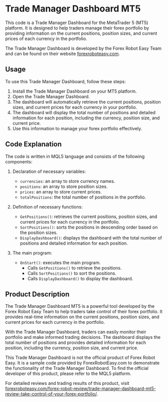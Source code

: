 # Trade Manager Dashboard MT5

This code is a Trade Manager Dashboard for the MetaTrader 5 (MT5) platform. It is designed to help traders manage their forex portfolio by providing information on the current positions, position sizes, and current prices of each currency in the portfolio. 

The Trade Manager Dashboard is developed by the Forex Robot Easy Team and can be found on their website [forexroboteasy.com](https://forexroboteasy.com). 

## Usage

To use this Trade Manager Dashboard, follow these steps:

1. Install the Trade Manager Dashboard on your MT5 platform.
2. Open the Trade Manager Dashboard.
3. The dashboard will automatically retrieve the current positions, position sizes, and current prices for each currency in your portfolio.
4. The dashboard will display the total number of positions and detailed information for each position, including the currency, position size, and current price.
5. Use this information to manage your forex portfolio effectively.

## Code Explanation

The code is written in MQL5 language and consists of the following components:

1. Declaration of necessary variables:
   - `currencies`: an array to store currency names.
   - `positions`: an array to store position sizes.
   - `prices`: an array to store current prices.
   - `totalPositions`: the total number of positions in the portfolio.

2. Definition of necessary functions:
   - `GetPositions()`: retrieves the current positions, position sizes, and current prices for each currency in the portfolio.
   - `SortPositions()`: sorts the positions in descending order based on the position sizes.
   - `DisplayDashboard()`: displays the dashboard with the total number of positions and detailed information for each position.

3. The main program:
   - `OnStart()`: executes the main program.
     - Calls `GetPositions()` to retrieve the positions.
     - Calls `SortPositions()` to sort the positions.
     - Calls `DisplayDashboard()` to display the dashboard.

## Product Description

The Trade Manager Dashboard MT5 is a powerful tool developed by the Forex Robot Easy Team to help traders take control of their forex portfolio. It provides real-time information on the current positions, position sizes, and current prices for each currency in the portfolio.

With the Trade Manager Dashboard, traders can easily monitor their portfolio and make informed trading decisions. The dashboard displays the total number of positions and provides detailed information for each position, including the currency, position size, and current price.

This Trade Manager Dashboard is not the official product of Forex Robot Easy. It is a sample code provided by ForexRobotEasy.com to demonstrate the functionality of the Trade Manager Dashboard. To find the official developer of this product, please refer to the MQL5 platform.

For detailed reviews and trading results of this product, visit [forexroboteasy.com/forex-robot-review/trade-manager-dashboard-mt5-review-take-control-of-your-forex-portfolio/](https://forexroboteasy.com/forex-robot-review/trade-manager-dashboard-mt5-review-take-control-of-your-forex-portfolio/).
